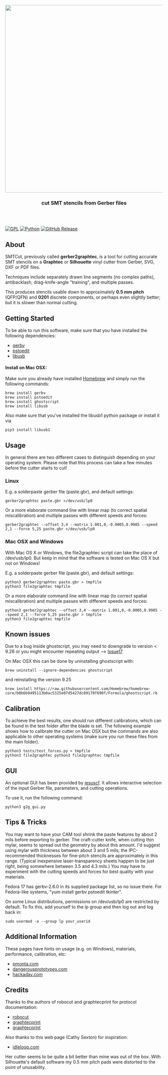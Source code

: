 <p align="center">
  <img width="600" src="logo.png">
  <h3 align="center">cut SMT stencils from Gerber files</h3>
</p>
<br><br>

[![GPL](https://img.shields.io/badge/license-GPL-blue)](https://github.com/pmonta/gerber2graphtec/blob/master/LICENSE)
[![Python](https://img.shields.io/badge/language-Python3-orange)](https://www.python.org)
[![GitHub Release](https://img.shields.io/badge/release-v0.2-brightgreen)](https://github.com/pmonta/gerber2graphtec/releases)

## About
SMTCut, previously called **gerber2graphtec**, is a tool for cutting accurate SMT stencils on a **Graphtec** or **Silhouette** vinyl cutter from Gerber, SVG, DXF or PDF files.<br>

Techniques include separately drawn line segments (no complex paths), antibacklash, drag-knife-angle "training", and multiple passes.<br>

This produces stencils usable down to approximately **0.5 mm pitch** (QFP/QFN) and **0201** discrete components, or perhaps even slightly better; but it is slower than normal cutting.


## Getting Started
To be able to run this software, make sure that you have installed the following dependencies:

- [gerbv](https://gerbv.github.io)
- [pstoedit](http://www.calvina.de/pstoedit)
- [libusb](https://libusb.info)

#### Install on Mac OSX:
Make sure you already have installed [Homebrew](https://brew.sh/) and simply run the following commands:

```
brew install gerbv
brew install pstoedit
brew install ghostscript
brew install libusb
```
Also make sure that you've installed the libusb1 python package or install it via
```
pip3 install libusb1
```

## Usage

In general there are two different cases to distinguish depending on your operating system. Please note that this process can take a few minutes before the cutter starts to cut!

### Linux
E.g. a solderpaste gerber file (paste.gbr), and default settings:

```
gerber2graphtec paste.gbr >/dev/usb/lp0
```

Or a more elaborate command line with linear map (to correct spatial miscalibration) and multiple passes with different speeds and forces:

```
gerber2graphtec --offset 3,4 --matrix 1.001,0,-0.0005,0.9985 --speed 2,1 --force 5,25 paste.gbr >/dev/usb/lp0
```

### Mac OSX and Windows
With Mac OS X or Windows, the file2graphtec script can take the place of /dev/usb/lp0. But keep in mind that the software is tested on Mac OS X but not on Windows!

E.g. a solderpaste gerber file (paste.gbr), and default settings:

```
python3 gerber2graphtec paste.gbr > tmpfile
python3 file2graphtec tmpfile
```

Or a more elaborate command line with linear map (to correct spatial miscalibration) and multiple passes with different speeds and forces:

```
python3 gerber2graphtec --offset 3,4 --matrix 1.001,0,-0.0005,0.9985 --speed 2,1 --force 5,25 paste.gbr > tmpfile
python3 file2graphtec tmpfile
```

## Known issues
Due to a bug inside ghostscript, you may need to downgrade to version < 9.26 or you might encounter repeating output --> [Issue17](https://github.com/pmonta/gerber2graphtec/issues/17)

On Mac OSX this can be done by uninstalling ghostscript with:

```
brew uninstall --ignore-dependencies ghostscript
```

and reinstalling the version 9.25

```
brew install https://raw.githubusercontent.com/Homebrew/homebrew-core/b0b6b9495113b0ac5325e07d5427dc89170f690f/Formula/ghostscript.rb
```

## Calibration
To achieve the best results, one should run different calibrations, which can be found in the test folder after the blade is set. The following example shows how to calibrate the cutter on Mac OSX but the commands are also applicable to other operating systems (make sure you run these files from the main folder).

```
python3 tests/test_forces.py > tmpfile
python3 file2graphtec python3 file2graphtec tmpfile
```

## GUI
An optional GUI has been provided by [jesuscf](https://github.com/jesuscfv). It allows interactive selection of the input Gerber file, parameters, and cutting operations.

To use it, run the following command:

```
python3 g2g_gui.py
```

## Tips & Tricks
You may want to have your CAM tool shrink the paste features by about 2 mils before exporting to gerber.  The craft-cutter knife, when cutting thin mylar, seems to spread out the geometry by about this amount.  I'd suggest using mylar with thickness between about 3 and 5 mils; the IPC-recommended thicknesses for fine-pitch stencils are approximately in this range.  (Typical inexpensive laser-transparency sheets happen to be just right, being somewhere between 3.5 and 4.3 mils.)  You may have to experiment with the cutting speeds and forces for best quality with your materials.

Fedora 17 has gerbv-2.6.0 in its supplied package list, so no issue there.  For Fedora-like systems, "yum install gerbv pstoedit tkinter".

On some Linux distributions, permissions on /dev/usb/lp0 are restricted by default.  To fix this, add yourself to the lp group and then log out and log back in:

```
sudo usermod -a --group lp your_userid
```

## Additional Information
These pages have hints on usage (e.g. on Windows), materials, performance, calibration, etc:

- [pmonta.com](http://pmonta.com/smt-stencil-cutting.html)
- [dangerousprototypes.com](http://dangerousprototypes.com/forum/viewtopic.php?f=68&t=5341)
- [hackaday.com](http://hackaday.com/2012/12/27/diy-smd-stencils-made-with-a-craft-cutter/)

## Credits
Thanks to the authors of robocut and graphtecprint for protocol documentation:

- [robocut](http://gitorious.org/robocut)
- [graphtecprint](http://vidar.botfu.org/graphtecprint)
- [graphtecprint](https://github.com/jnweiger/graphtecprint)

Also thanks to this web page (Cathy Sexton) for inspiration:

- [idleloop.com](https://www.idleloop.com/robotics/cutter/index.php)

Her cutter seems to be quite a bit better than mine was out of the box.
With Silhouette's default software my 0.5 mm pitch pads were distorted to the point of unusability.
